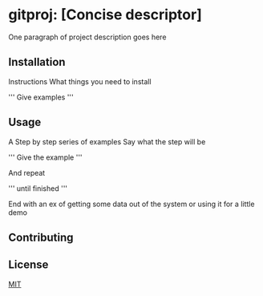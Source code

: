 # gitproj: [Concise descriptor]

One paragraph of project description goes here

## Installation

Instructions
What things you need to install

'''
Give examples
'''

## Usage

A Step by step series of examples
Say what the step will be

'''
Give the example
'''

And repeat

'''
until finished
'''

End with an ex of getting some data out of the system or using it for a little demo

## Contributing

## License
[MIT](https://choosealicense.com/licenses/mit/)
